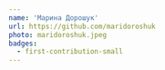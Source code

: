 ```yaml
---
name: 'Марина Дорошук'
url: https://github.com/maridoroshuk
photo: maridoroshuk.jpeg
badges:
  - first-contribution-small
---
```

